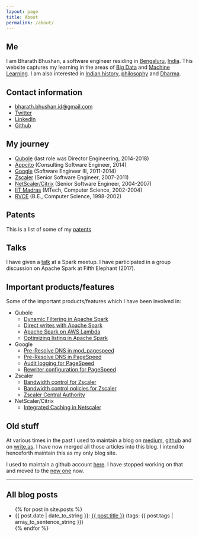 ```yaml
---
layout: page
title: About
permalink: /about/
---
```


## Me
I am Bharath Bhushan, a software engineer residing in
[Bengaluru](https://en.wikipedia.org/wiki/Bangalore),
[India](https://en.wikipedia.org/wiki/India). This website captures my learning
in the areas of [Big Data](https://en.wikipedia.org/wiki/Big_data) and
[Machine Learning](https://en.wikipedia.org/wiki/Machine_learning). I am
also interested in [Indian history](https://en.wikipedia.org/wiki/History_of_India), [philosophy](https://en.wikipedia.org/wiki/Indian_philosophy) and [Dharma](https://en.wikipedia.org/wiki/Dharma).

## Contact information
* bharath.bhushan.id@gmail.com
* [Twitter](https://twitter.com/bharath_bhushan)
* [LinkedIn](https://in.linkedin.com/in/bharath-bhushan-5a8bb83)
* [Github](https://github.com/bharathbhushan1/)

## My journey

* [Qubole](https://www.qubole.com) (last role was Director Engineering, 2014-2018)
* [Appcito](https://twitter.com/appcito?lang=en) (Consulting Software Engineer, 2014)
* [Google](https://about.google/intl/en/) (Software Engineer III, 2011-2014)
* [Zscaler](https://www.zscaler.com) (Senior Software Engineer, 2007-2011)
* [NetScaler/Citrix](https://en.wikipedia.org/wiki/NetScaler) (Senior Software Engineer, 2004-2007)
* [IIT Madras](https://www.iitm.ac.in) (MTech, Computer Science, 2002-2004)
* [RVCE](https://www.rvce.edu.in) (B.E., Computer Science, 1998-2002)

## Patents
This is a list of some of my [patents](https://patents.google.com/?assignee=%22bharath+bhushan%22&oq=%22bharath+bhushan%22)

## Talks
I have given a [talk](https://www.youtube.com/watch?v=TGclcIv_QeU) at a Spark meetup. I have participated in a group discussion on Apache Spark at Fifth Elephant (2017).

## Important products/features
Some of the important products/features which I have been involved in:
* Qubole
  * [Dynamic Filtering in Apache Spark](https://www.qubole.com/blog/enhance-spark-performance-with-dynamic-filtering/)
  * [Direct writes with Apache Spark](https://www.qubole.com/blog/direct-writes-to-increase-spark-performance/)
  * [Apache Spark on AWS Lambda](https://www.qubole.com/blog/spark-on-aws-lambda/)
  * [Optimizing listing in Apache Spark](https://www.qubole.com/blog/optimizing-split-computation-in-apache-spark/)
* Google
  * [Pre-Resolve DNS in mod_pagespeed](https://www.modpagespeed.com/doc/filter-insert-dns-prefetch)
  * [Pre-Resolve DNS in PageSpeed](https://developers.google.com/speed/pagespeed/service/PreResolveDns)
  * [Audit logging for PageSpeed](https://developers.google.com/speed/pagespeed/service/settings)
  * [Rewriter configuration for PageSpeed](https://developers.google.com/speed/pagespeed/service/settings)
* Zscaler
  * [Bandwidth control for Zscaler](https://www.zscaler.com/products/bandwidth-control)
  * [Bandwidth control policies for Zscaler](https://help.zscaler.com/zia/configuring-bandwidth-control-policy)
  * [Zscaler Central Authority](https://help.zscaler.com/zia/about-zscaler-cloud-architecture)
* NetScaler/Citrix
  * [Integrated Caching in Netscaler](https://docs.citrix.com/en-us/netscaler/12/optimization/integrated-caching.html)

## Old stuff
At various times in the past I used to maintain a blog on [medium](https://medium.com/@manku_timma1), [github](http://manku-timma.github.io) and on [write.as](https://write.as/bharathbhushan/). I have now merged all those articles into this blog. I intend to henceforth maintain this as my only blog site.

I used to maintain a github account [here](https://github.com/manku-timma). I have stopped working on that and moved to the [new one](https://github.com/bharathbhushan1) now.

----

## All blog posts
<ul>
  {% for post in site.posts %}
    <li> {{ post.date | date_to_string }}:
      <a href="{{ post.url }}">{{ post.title }}</a>
      (tags: {{ post.tags | array_to_sentence_string }})
    </li>
  {% endfor %}
</ul>

